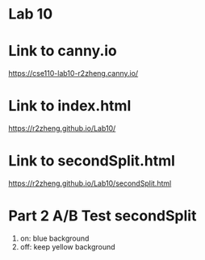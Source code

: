 # Lab 10


# Link to canny.io
https://cse110-lab10-r2zheng.canny.io/

# Link to index.html
https://r2zheng.github.io/Lab10/

# Link to secondSplit.html
https://r2zheng.github.io/Lab10/secondSplit.html

# Part 2 A/B Test secondSplit
1. on: blue background
2. off: keep yellow background